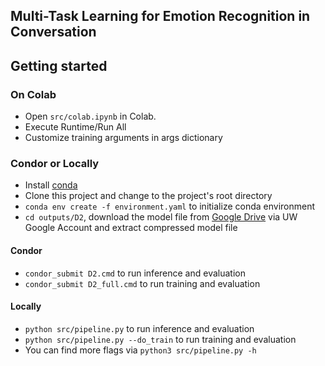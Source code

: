 ## Multi-Task Learning for Emotion Recognition in Conversation

## Getting started

### On Colab

- Open `src/colab.ipynb` in Colab.  
- Execute Runtime/Run All 
- Customize training arguments in args dictionary

### Condor or Locally

- Install [conda](https://docs.anaconda.com/anaconda/install/index.html)
- Clone this project and change to the project's root directory
- `conda env create -f environment.yaml` to initialize conda environment
- `cd outputs/D2`, download the model file from [Google Drive](https://drive.google.com/file/d/11gUWjXurmcthj6UGVoaOk-N2dE_Q1w3N/view?usp=sharing) via UW Google Account and extract compressed model file

#### Condor
- `condor_submit D2.cmd` to run inference and evaluation
- `condor_submit D2_full.cmd` to run training and evaluation

#### Locally
- `python src/pipeline.py` to run inference and evaluation
- `python src/pipeline.py --do_train` to run training and evaluation
- You can find more flags via `python3 src/pipeline.py -h` 
